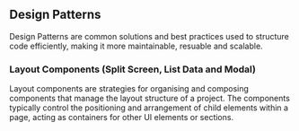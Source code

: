 ## Design Patterns

Design Patterns are common solutions and best practices used to structure code efficiently, making it more maintainable, resuable and scalable.

### Layout Components (Split Screen, List Data and Modal)

Layout components are strategies for organising and composing components that manage the layout structure of a project. The components typically control the positioning and arrangement of child elements within a page, acting as containers for other UI elements or sections.
